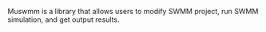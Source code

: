 Muswmm is a library that allows users to modify SWMM project, run SWMM simulation, and get output results.